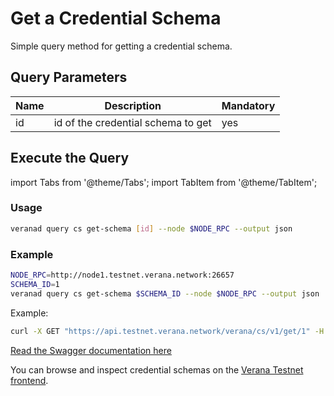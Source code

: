 # Get a Credential Schema

Simple query method for getting a credential schema.

## Query Parameters

|Name               |Description                            |Mandatory|
|-------------------|---------------------------------------|--------|
| id    | id of the credential schema to get  | yes |

## Execute the Query

import Tabs from '@theme/Tabs';
import TabItem from '@theme/TabItem';

<Tabs>
  <TabItem value="cli" label="CLI" default>

### Usage

```bash
veranad query cs get-schema [id] --node $NODE_RPC --output json
```

### Example

```bash
NODE_RPC=http://node1.testnet.verana.network:26657
SCHEMA_ID=1
veranad query cs get-schema $SCHEMA_ID --node $NODE_RPC --output json
```

  </TabItem>
  <TabItem value="api" label="API">

Example:
```bash
curl -X GET "https://api.testnet.verana.network/verana/cs/v1/get/1" -H  "accept: application/json"
```

[Read the Swagger documentation here](https://api.testnet.verana.network/#/)

  </TabItem>
  <TabItem value="frontend" label="Frontend">

You can browse and inspect credential schemas on the [Verana Testnet frontend](https://testnet.verana.network).

  </TabItem>
</Tabs>
